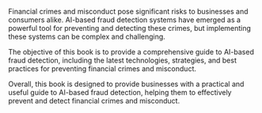 
Financial crimes and misconduct pose significant risks to businesses and consumers alike. AI-based fraud detection systems have emerged as a powerful tool for preventing and detecting these crimes, but implementing these systems can be complex and challenging.

The objective of this book is to provide a comprehensive guide to AI-based fraud detection, including the latest technologies, strategies, and best practices for preventing financial crimes and misconduct.

Overall, this book is designed to provide businesses with a practical and useful guide to AI-based fraud detection, helping them to effectively prevent and detect financial crimes and misconduct.
